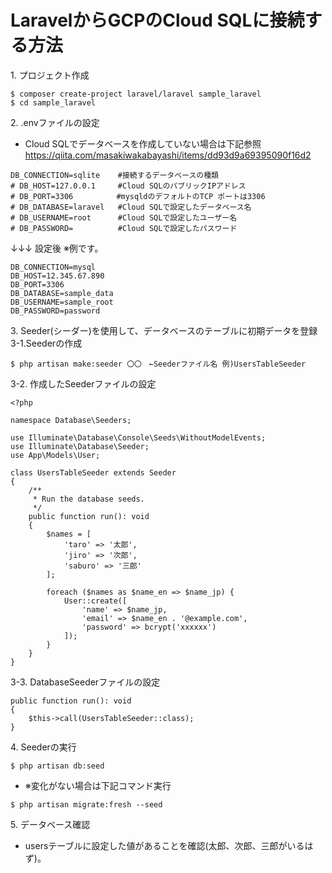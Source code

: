 # LaravelからGCPのCloud SQLに接続する方法

1\. プロジェクト作成
```
$ composer create-project laravel/laravel sample_laravel
$ cd sample_laravel
```

2\. .envファイルの設定
- Cloud SQLでデータベースを作成していない場合は下記参照
https://qiita.com/masakiwakabayashi/items/dd93d9a69395090f16d2
```env:設定前
DB_CONNECTION=sqlite    #接続するデータベースの種類
# DB_HOST=127.0.0.1     #Cloud SQLのパブリックIPアドレス
# DB_PORT=3306　        #mysqldのデフォルトのTCP ポートは3306
# DB_DATABASE=laravel   #Cloud SQLで設定したデータベース名
# DB_USERNAME=root      #Cloud SQLで設定したユーザー名
# DB_PASSWORD=          #Cloud SQLで設定したパスワード
```
↓↓↓ 設定後 ※例です。
```env:設定後
DB_CONNECTION=mysql
DB_HOST=12.345.67.890
DB_PORT=3306
DB_DATABASE=sample_data
DB_USERNAME=sample_root
DB_PASSWORD=password
```

3\. Seeder(シーダー)を使用して、データベースのテーブルに初期データを登録
3-1\.Seederの作成
```
$ php artisan make:seeder 〇〇　←Seederファイル名 例)UsersTableSeeder
```
3-2\. 作成したSeederファイルの設定
```php:sample_laravel/database/seeders/UsersTableSeeder.php
<?php

namespace Database\Seeders;

use Illuminate\Database\Console\Seeds\WithoutModelEvents;
use Illuminate\Database\Seeder;
use App\Models\User;

class UsersTableSeeder extends Seeder
{
    /**
     * Run the database seeds.
     */
    public function run(): void
    {
        $names = [
            'taro' => '太郎',
            'jiro' => '次郎',
            'saburo' => '三郎'
        ];

        foreach ($names as $name_en => $name_jp) {
            User::create([
                'name' => $name_jp,
                'email' => $name_en . '@example.com',
                'password' => bcrypt('xxxxxx')
            ]);
        }
    }
}
```

3-3\. DatabaseSeederファイルの設定
```php:sample_laravel/database/seeders/DatabaseSeeder.php
public function run(): void
{
    $this->call(UsersTableSeeder::class);
}
```

4\. Seederの実行
```
$ php artisan db:seed  
```
- ※変化がない場合は下記コマンド実行
```
$ php artisan migrate:fresh --seed   
```

5\. データベース確認
- usersテーブルに設定した値があることを確認(太郎、次郎、三郎がいるはず)。